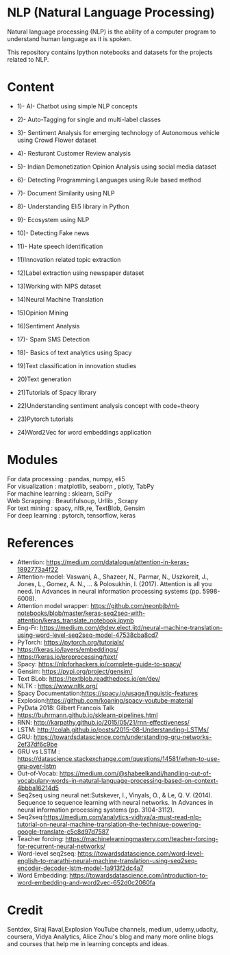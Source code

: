 # NLP (Natural Language Processing)

Natural language processing (NLP) is the ability of a computer program to understand human language as it is spoken.<br>

This repository contains Ipython notebooks and datasets for the projects related to NLP.

# Content

- 1)- AI- Chatbot using simple NLP concepts

- 2)- Auto-Tagging for single and multi-label classes

- 3)- Sentiment Analysis for emerging technology of Autonomous vehicle using Crowd Flower dataset

- 4)- Resturant Customer Review analysis

- 5)- Indian Demonetization Opinion Analysis using social media dataset

- 6)- Detecting Programming Languages using Rule based method

- 7)- Document Similarity using NLP

- 8)- Understanding Eli5 library in Python

- 9)- Ecosystem using NLP

- 10)- Detecting Fake news 

- 11)- Hate speech identification 

- 11)Innovation related topic extraction

- 12)Label extraction using newspaper dataset

- 13)Working with NIPS dataset

- 14)Neural Machine Translation

- 15)Opinion Mining

- 16)Sentiment Analysis

- 17)- Spam SMS Detection

- 18)- Basics of text analytics using Spacy

- 19)Text classification in innovation studies

- 20)Text generation

- 21)Tutorials of Spacy library

- 22)Understanding sentiment analysis concept with code+theory

- 23)Pytorch tutorials

- 24)Word2Vec for word embeddings application


# Modules

For data processing : pandas, numpy, eli5 <br>
For visualization : matplotlib, seaborn , plotly, TabPy <br>
For machine learning : sklearn, SciPy <br>
Web Scrapping : Beautifulsoup, Urllib , Scrapy <br>
For text mining : spacy, nltk,re, TextBlob, Gensim <br>
For deep learning : pytorch, tensorflow, keras <br>

# References

- Attention: https://medium.com/datalogue/attention-in-keras-1892773a4f22
- Attention-model: Vaswani, A., Shazeer, N., Parmar, N., Uszkoreit, J., Jones, L., Gomez, A. N., ... & Polosukhin, I. (2017). Attention is all you need. In Advances in neural information processing systems (pp. 5998-6008).
- Attention model wrapper: https://github.com/neonbjb/ml-notebooks/blob/master/keras-seq2seq-with-attention/keras_translate_notebook.ipynb
- Eng-Fr: https://medium.com/@dev.elect.iitd/neural-machine-translation-using-word-level-seq2seq-model-47538cba8cd7
- PyTorch: https://pytorch.org/tutorials/ <br>
- https://keras.io/layers/embeddings/
- https://keras.io/preprocessing/text/
- Spacy: https://nlpforhackers.io/complete-guide-to-spacy/
- Gensim: https://pypi.org/project/gensim/
- Text BLob: https://textblob.readthedocs.io/en/dev/
- NLTK : https://www.nltk.org/
- Spacy Documentation:https://spacy.io/usage/linguistic-features
- Explosion:https://github.com/koaning/spacy-youtube-material
- PyData 2018: Gilbert Francois Talk
- https://buhrmann.github.io/sklearn-pipelines.html
- RNN: http://karpathy.github.io/2015/05/21/rnn-effectiveness/
- LSTM: http://colah.github.io/posts/2015-08-Understanding-LSTMs/
- GRU: https://towardsdatascience.com/understanding-gru-networks-2ef37df6c9be
- GRU vs LSTM : https://datascience.stackexchange.com/questions/14581/when-to-use-gru-over-lstm
- Out-of-Vocab: https://medium.com/@shabeelkandi/handling-out-of-vocabulary-words-in-natural-language-processing-based-on-context-4bbba16214d5
- Seq2seq using neural net:Sutskever, I., Vinyals, O., & Le, Q. V. (2014). Sequence to sequence learning with neural networks. In Advances in neural information processing systems (pp. 3104-3112).
- Seq2seq:https://medium.com/analytics-vidhya/a-must-read-nlp-tutorial-on-neural-machine-translation-the-technique-powering-google-translate-c5c8d97d7587
- Teacher forcing: https://machinelearningmastery.com/teacher-forcing-for-recurrent-neural-networks/
- Word-level seq2seq: https://towardsdatascience.com/word-level-english-to-marathi-neural-machine-translation-using-seq2seq-encoder-decoder-lstm-model-1a913f2dc4a7
- Word Embedding: https://towardsdatascience.com/introduction-to-word-embedding-and-word2vec-652d0c2060fa




# Credit

Sentdex, Siraj Raval,Explosion YouTube channels, medium, udemy,udacity, coursera, Vidya Analytics, Alice Zhou's blog and many more online blogs and courses that help me in learning concepts and ideas.
